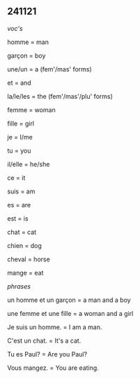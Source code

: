 
## 241121

*voc's*

homme = man

garçon = boy

une/un = a (fem'/mas' forms)

et = and

la/le/les = the (fem'/mas'/plu' forms)

femme = woman

fille = girl

je = I/me

tu = you

il/elle = he/she

ce = it

suis = am

es = are

est = is

chat = cat

chien = dog

cheval = horse

mange = eat

*phrases*

un homme et un garçon = a man and a boy

une femme et une fille = a woman and a girl

Je suis un homme. = I am a man.

C'est un chat. = It's a cat.

Tu es Paul? = Are you Paul?

Vous mangez. = You are eating.